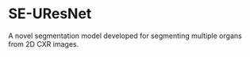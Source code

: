 # SE-UResNet
A novel segmentation model developed for segmenting multiple organs from 2D CXR images.
